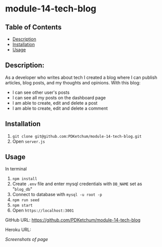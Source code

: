# module-14-tech-blog

## Table of Contents

- [Description](#description)
- [Installation](#installation)
- [Usage](#usage)

## Description:

As a developer who writes about tech I created a blog where I can publish articles, blog posts, and my thoughts and opinions.
With this blog:

- I can see other user's posts
- I can see all my posts on the dashboard page
- I am able to create, edit and delete a post
- I am able to create, edit and delete a comment

## Installation

1. `git clone git@github.com:PDKetchum/module-14-tech-blog.git`
2. Open `server.js`

## Usage

In terminal

1. `npm install`
2. Create `.env` file and enter mysql credentials with `DB_NAME` set as "`blog_db`"
3. Connect to database with `mysql -u root -p`
4. `npm run seed`
5. `npm start`
6. Open `https://localhost:3001`

GitHub URL: https://github.com/PDKetchum/module-14-tech-blog

Heroku URL:

_Screenshots of page_

